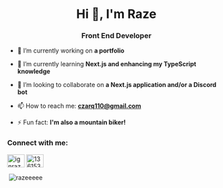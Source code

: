 <h1 align="center">Hi 👋, I'm Raze</h1>
<h3 align="center">Front End Developer</h3>

- 🔭 I’m currently working on **a portfolio**

- 🌱 I’m currently learning **Next.js and enhancing my TypeScript knowledge**

- 👯 I’m looking to collaborate on **a Next.js application and/or a Discord bot**

- 📫 How to reach me: **czarq110@gmail.com**

- ⚡ Fun fact: **I'm also a mountain biker!**

<h3 align="left">Connect with me:</h3>
<p align="left">
<a href="https://twitter.com/ignraze04" target="blank"><img align="center" src="https://raw.githubusercontent.com/rahuldkjain/github-profile-readme-generator/master/src/images/icons/Social/twitter.svg" alt="ignraze04" height="30" width="40" /></a>
<a href="https://stackoverflow.com/users/13615380" target="blank"><img align="center" src="https://raw.githubusercontent.com/rahuldkjain/github-profile-readme-generator/master/src/images/icons/Social/stack-overflow.svg" alt="13615380" height="30" width="40" /></a>
</p>

<p>&nbsp;<img align="center" src="https://github-readme-stats.vercel.app/api?username=razeeeee&show_icons=true&locale=en" alt="razeeeee" /></p>
